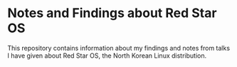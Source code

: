 # Notes and Findings about Red Star OS
This repository contains information about my findings and notes from talks I
have given about Red Star OS, the North Korean Linux distribution.
